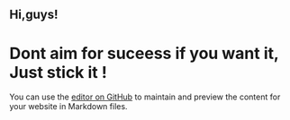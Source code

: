 ## Hi,guys!

# Dont aim for suceess if you want it, Just stick it !

You can use the [editor on GitHub](https://github.com/lfange/daydayup/edit/gh-pages/index.md) to maintain and preview the content for your website in Markdown files.
